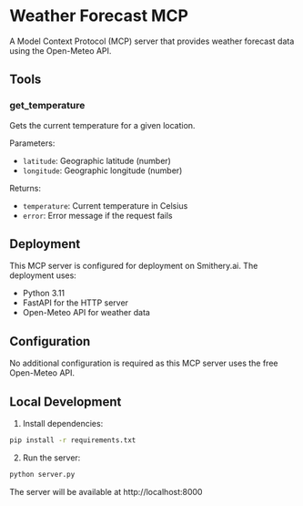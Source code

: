 # Weather Forecast MCP

A Model Context Protocol (MCP) server that provides weather forecast data using the Open-Meteo API.

## Tools

### get_temperature

Gets the current temperature for a given location.

Parameters:
- `latitude`: Geographic latitude (number)
- `longitude`: Geographic longitude (number)

Returns:
- `temperature`: Current temperature in Celsius
- `error`: Error message if the request fails

## Deployment

This MCP server is configured for deployment on Smithery.ai. The deployment uses:
- Python 3.11
- FastAPI for the HTTP server
- Open-Meteo API for weather data

## Configuration

No additional configuration is required as this MCP server uses the free Open-Meteo API.

## Local Development

1. Install dependencies:
```bash
pip install -r requirements.txt
```

2. Run the server:
```bash
python server.py
```

The server will be available at http://localhost:8000 